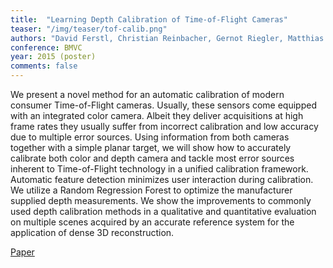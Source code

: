 ```yaml
---
title:  "Learning Depth Calibration of Time-of-Flight Cameras"
teaser: "/img/teaser/tof-calib.png"
authors: "David Ferstl, Christian Reinbacher, Gernot Riegler, Matthias Rüther, Horst Bischof"
conference: BMVC
year: 2015 (poster)
comments: false
---
```


We present a novel method for an automatic calibration of modern consumer Time-of-Flight cameras. Usually, these sensors come equipped with an integrated color camera. Albeit they deliver acquisitions at high frame rates they usually suffer from incorrect calibration and low accuracy due to multiple error sources. Using information from both cameras together with a simple planar target, we will show how to accurately calibrate both color and depth camera and tackle most error sources inherent to Time-of-Flight technology in a unified calibration framework. Automatic feature detection minimizes user interaction during calibration. We utilize a Random Regression Forest to optimize the manufacturer supplied depth measurements. We show the improvements to commonly used depth calibration methods in a qualitative and quantitative evaluation on multiple scenes acquired by an accurate reference system for the application of dense 3D reconstruction.

[Paper](/papers/tof-calib.pdf)
